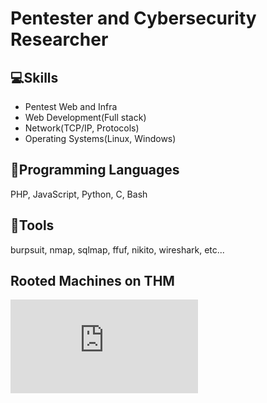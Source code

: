 # Pentester and Cybersecurity Researcher

## 💻Skills
- Pentest Web and Infra
- Web Development(Full stack)
- Network(TCP/IP, Protocols)
- Operating Systems(Linux, Windows)

## 📝Programming Languages
PHP, JavaScript, Python, C, Bash

## 🔨Tools
burpsuit, nmap, sqlmap, ffuf, nikito, wireshark, etc...

## Rooted Machines on THM
<iframe src="https://tryhackme.com/api/v2/badges/public-profile?userPublicId=3231018" style='border:none;'></iframe>
